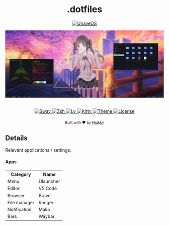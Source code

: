<h1 align="center">.dotfiles</h1>

<p align="center">
  <a href="https://github.com/unaveos">
    <img alt="UnaveOS" src="https://img.shields.io/badge/OS-Unave%20OS-23d18c?style=for-the-badge&colorA=0d1117" />
  </a>
</p>

<div align="center">
  <img alt="Setup" src=".assets/setup.png"/>
</div>

<p align="center">
  <br>
  <a href="https://swaywm.org/ ">
    <img alt="Sway" src="https://img.shields.io/badge/WM-Sway-F4D194?style=for-the-badge&colorA=0d1117" />
  </a>
  <a href="https://www.zsh.org/">
    <img alt="Zsh" src="https://img.shields.io/badge/Shell-ZSH-921646?style=for-the-badge&colorA=0d1117" />
  </a>
  <a href="https://github.com/nullgemm/ly">
    <img alt="Ly" src="https://img.shields.io/badge/DM-LY-0d1117?style=for-the-badge&colorA=0d1117" />
  </a>
  <a href="https://github.com/kovidgoyal/kitty">
    <img alt="Kitty" src="https://img.shields.io/badge/Terminal-Kitty-BB529B?style=for-the-badge&colorA=0d1117" />
  </a>
  <a href="https://github.com/hiukky/flate ">
    <img alt="Theme" src="https://img.shields.io/badge/Theme-Flate-23d18c?style=for-the-badge&colorA=0d1117" />
  </a>
  <a href="https://github.com/hiukky/dotfiles/blob/master/LICENSE">
    <img alt="License" src="https://img.shields.io/badge/LICENSE-MIT-6E63BF?style=for-the-badge&colorA=0d1117" />
  </a>
</p>

<p align="center">
  <sub>Built with ❤︎ by <a href="https://hiukky.com">Hiukky</a>
  <br/>
</p>

<h2>Details</h2>
<p>
    Relevant applications / settings.
</p>

<h4>Apps</h4>

<table style="width: 500px;">
  <tr>
    <th>Category</th>
    <th>Name</th>
  </tr>
  <tr>
    <td>Menu</td>
    <td>Ulauncher</td>
  </tr>
  <tr>
    <td>Editor</td>
    <td>VS Code</td>
  </tr>
  <tr>
    <td>Browser</td>
    <td>Brave</td>
  </tr>
  <tr>
    <td>File manager</td>
    <td>Ranger</td>
  </tr>
  <tr>
    <td>Notification</td>
    <td>Mako</td>
  </tr>
  <tr>
    <td>Bars</td>
    <td>Waybar</td>
  </tr>
</table>
